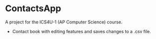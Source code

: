 # ContactsApp

A project for the ICS4U-1 (AP Computer Science) course.
- Contact book with editing features and saves changes to a .csv file.
